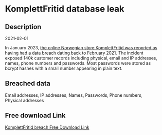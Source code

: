 # KomplettFritid database leak

## Description

2021-02-01

In January 2023, <a href="https://www.digi.no/artikler/selger-datalekkasje-med-140-000-berorte-kunder-fra-lars-monsens-nettbutikk/525070" target="_blank" rel="noopener">the online Norwegian store KomplettFritid was reported as having had a data breach dating back to February 2021</a>. The incident exposed 140k customer records including physical, email and IP addresses, names, phone numbers and passwords. Most passwords were stored as bcrypt hashes with a small number appearing in plain text.

## Breached data

Email addresses, IP addresses, Names, Passwords, Phone numbers, Physical addresses

## Free download Link

[KomplettFritid breach Free Download Link](https://tinyurl.com/2b2k277t)